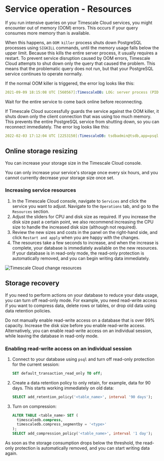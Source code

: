 # Service operation - Resources
If you run intensive queries on your Timescale Cloud services, you might
encounter out of memory (OOM) errors. This occurs if your query consumes more
memory than is available.

When this happens, an `OOM killer` process shuts down PostgreSQL processes using
`SIGKILL` commands, until the memory usage falls below the upper limit. Because
this kills the entire server process, it usually requires a restart. To
prevent service disruption caused by OOM errors, Timescale Cloud attempts to
shut down only the query that caused the problem. This means that the
problematic query does not run, but that your PostgreSQL service continues to
operate normally.

If the normal OOM killer is triggered, the error log looks like this:
```yml
2021-09-09 18:15:08 UTC [560567]:TimescaleDB: LOG: server process (PID 2351983) was terminated by signal 9: Killed
```

Wait for the entire service to come back online before reconnecting.

If Timescale Cloud successfully guards the service against the OOM killer, it shuts
down only the client connection that was using too much memory. This prevents
the entire PostgreSQL service from shutting down, so you can reconnect
immediately. The error log looks like this:
```yml
2022-02-03 17:12:04 UTC [2253150]:TimescaleDB: tsdbadmin@tsdb,app=psql [53200] ERROR: out of memory
```



## Online storage resizing
You can increase your storage size in the Timescale Cloud console.

<highlight type="warning">
You can only increase your service's storage once every six hours, and you
cannot currently decrease your storage size once set.
</highlight>

<procedure>

### Increasing service resources
1.  In the Timescale Cloud console, navigate to `Services` and click the service
    you want to adjust. Navigate to the `Operations` tab, and go to
    the `Resources` section.
1.  Adjust the sliders for CPU and disk size as required. If you increase the
    disk size past a certain point, we also recommend increasing the CPU size to
    handle the increased disk size (although not required).
1.  Review the new sizes and costs in the panel on the right-hand side, and
    click `Restart and apply` when you are happy with the changes.
1.  The resources take a few seconds to increase, and when the increase is
    complete, your database is immediately available on the new resources. If
    your database is in read-only mode, the read-only protection is
    automatically removed, and you can begin writing data immediately.

<img class="main-content__illustration" src="https://s3.amazonaws.com/assets.timescale.com/docs/images/tsc-resources-changed.png" alt="Timescale Cloud change resources"/>

</procedure>

## Storage recovery
If you need to perform actions on your database to reduce your data usage, you
can turn off read-only mode. For example, you need read-write access if you want
to compress data, delete rows or tables, or drop old data using data retention
policies.

<highlight type="warning">
Do not manually enable read-write access on a database that is over 99%
capacity. Increase the disk size before you enable read-write access.
Alternatively, you can enable read-write access on an individual session, while
leaving the database in read-only mode.
</highlight>

<procedure>

### Enabling read-write access on an individual session
1.  Connect to your database using `psql` and turn off read-only protection
    for the current session:
    ```sql
    SET default_transaction_read_only TO off;
    ```
1.  Create a data retention policy to only retain, for example, data for 90
    days. This starts working immediately on old data:
    ```sql
    SELECT add_retention_policy('<table_name>', interval '90 days');
    ```
1.  Turn on compression:
    ```sql
    ALTER TABLE <table_name> SET (
      timescaledb.compress,
      timescaledb.compress_segmentby = '<type>'
    );
    SELECT add_compression_policy('<table_name>', interval '1 day');
    ```

</procedure>

As soon as the storage consumption drops below the threshold, the read-only
protection is automatically removed, and you can start writing data again.
